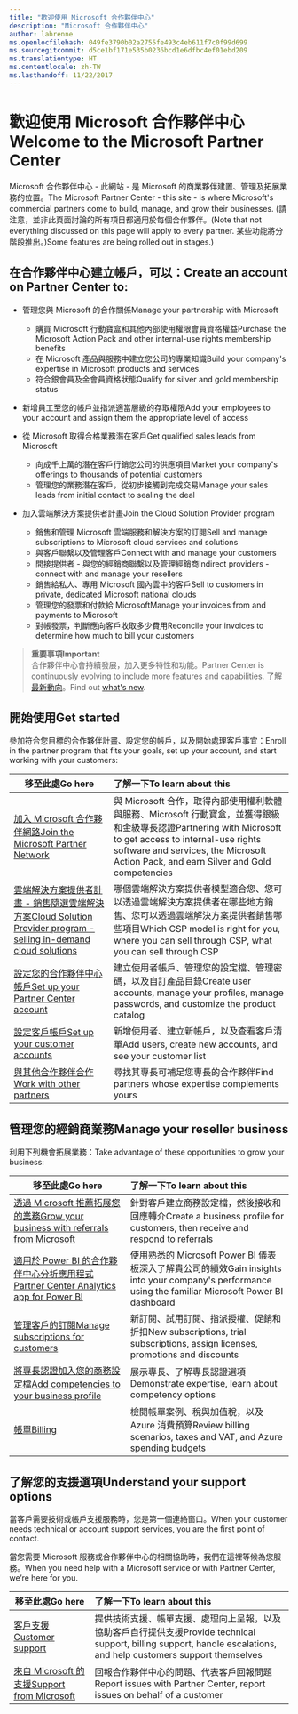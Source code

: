 ```yaml
---
title: "歡迎使用 Microsoft 合作夥伴中心"
description: "Microsoft 合作夥伴中心"
author: labrenne
ms.openlocfilehash: 049fe3790b02a2755fe493c4eb611f7c0f99d699
ms.sourcegitcommit: d5ce1bf171e535b0236bcd1e6dfbc4ef01ebd209
ms.translationtype: HT
ms.contentlocale: zh-TW
ms.lasthandoff: 11/22/2017
---
```

# <a name="welcome-to-the-microsoft-partner-center"></a><span data-ttu-id="04172-103">歡迎使用 Microsoft 合作夥伴中心</span><span class="sxs-lookup"><span data-stu-id="04172-103">Welcome to the Microsoft Partner Center</span></span>

<span data-ttu-id="04172-104">Microsoft 合作夥伴中心 - 此網站 - 是 Microsoft 的商業夥伴建置、管理及拓展業務的位置。</span><span class="sxs-lookup"><span data-stu-id="04172-104">The Microsoft Partner Center - this site - is where Microsoft's commercial partners come to build, manage, and grow their businesses.</span></span> <span data-ttu-id="04172-105">(請注意，並非此頁面討論的所有項目都適用於每個合作夥伴。</span><span class="sxs-lookup"><span data-stu-id="04172-105">(Note that not everything discussed on this page will apply to every partner.</span></span> <span data-ttu-id="04172-106">某些功能將分階段推出。)</span><span class="sxs-lookup"><span data-stu-id="04172-106">Some features are being rolled out in stages.)</span></span>

## <a name="create-an-account-on-partner-center-to"></a><span data-ttu-id="04172-107">在合作夥伴中心建立帳戶，可以：</span><span class="sxs-lookup"><span data-stu-id="04172-107">Create an account on Partner Center to:</span></span>

-   <span data-ttu-id="04172-108">管理您與 Microsoft 的合作關係</span><span class="sxs-lookup"><span data-stu-id="04172-108">Manage your partnership with Microsoft</span></span>
    -   <span data-ttu-id="04172-109">購買 Microsoft 行動寶盒和其他內部使用權限會員資格權益</span><span class="sxs-lookup"><span data-stu-id="04172-109">Purchase the Microsoft Action Pack and other internal-use rights membership benefits</span></span> 
    -   <span data-ttu-id="04172-110">在 Microsoft 產品與服務中建立您公司的專業知識</span><span class="sxs-lookup"><span data-stu-id="04172-110">Build your company's expertise in Microsoft products and services</span></span>
    -   <span data-ttu-id="04172-111">符合銀會員及金會員資格狀態</span><span class="sxs-lookup"><span data-stu-id="04172-111">Qualify for silver and gold membership status</span></span>

-   <span data-ttu-id="04172-112">新增員工至您的帳戶並指派適當層級的存取權限</span><span class="sxs-lookup"><span data-stu-id="04172-112">Add your employees to your account and assign them the appropriate level of access</span></span>

-   <span data-ttu-id="04172-113">從 Microsoft 取得合格業務潛在客戶</span><span class="sxs-lookup"><span data-stu-id="04172-113">Get qualified sales leads from Microsoft</span></span> 
    -   <span data-ttu-id="04172-114">向成千上萬的潛在客戶行銷您公司的供應項目</span><span class="sxs-lookup"><span data-stu-id="04172-114">Market your company's offerings to thousands of potential customers</span></span>
    -   <span data-ttu-id="04172-115">管理您的業務潛在客戶，從初步接觸到完成交易</span><span class="sxs-lookup"><span data-stu-id="04172-115">Manage your sales leads from initial contact to sealing the deal</span></span> 

-   <span data-ttu-id="04172-116">加入雲端解決方案提供者計畫</span><span class="sxs-lookup"><span data-stu-id="04172-116">Join the Cloud Solution Provider program</span></span>
    -   <span data-ttu-id="04172-117">銷售和管理 Microsoft 雲端服務和解決方案的訂閱</span><span class="sxs-lookup"><span data-stu-id="04172-117">Sell and manage subscriptions to Microsoft cloud services and solutions</span></span>       
    -   <span data-ttu-id="04172-118">與客戶聯繫以及管理客戶</span><span class="sxs-lookup"><span data-stu-id="04172-118">Connect with and manage your customers</span></span>
    -   <span data-ttu-id="04172-119">間接提供者 - 與您的經銷商聯繫以及管理經銷商</span><span class="sxs-lookup"><span data-stu-id="04172-119">Indirect providers - connect with and manage your resellers</span></span>    
    -   <span data-ttu-id="04172-120">銷售給私人、專用 Microsoft 國內雲中的客戶</span><span class="sxs-lookup"><span data-stu-id="04172-120">Sell to customers in private, dedicated Microsoft national clouds</span></span> 
    -   <span data-ttu-id="04172-121">管理您的發票和付款給 Microsoft</span><span class="sxs-lookup"><span data-stu-id="04172-121">Manage your invoices from and payments to Microsoft</span></span>
    -   <span data-ttu-id="04172-122">對帳發票，判斷應向客戶收取多少費用</span><span class="sxs-lookup"><span data-stu-id="04172-122">Reconcile your invoices to determine how much to bill your customers</span></span>
   

>**<span data-ttu-id="04172-123">重要事項</span><span class="sxs-lookup"><span data-stu-id="04172-123">Important</span></span>**<br>
<span data-ttu-id="04172-124">合作夥伴中心會持續發展，加入更多特性和功能。</span><span class="sxs-lookup"><span data-stu-id="04172-124">Partner Center is continuously evolving to include more features and capabilities.</span></span> <span data-ttu-id="04172-125">了解[最新動向](whats-new-in-pc.md)。</span><span class="sxs-lookup"><span data-stu-id="04172-125">Find out [what's new](whats-new-in-pc.md).</span></span>


## <a name="get-started"></a><span data-ttu-id="04172-126">開始使用</span><span class="sxs-lookup"><span data-stu-id="04172-126">Get started</span></span>

<span data-ttu-id="04172-127">參加符合您目標的合作夥伴計畫、設定您的帳戶，以及開始處理客戶事宜：</span><span class="sxs-lookup"><span data-stu-id="04172-127">Enroll in the partner program that fits your goals, set up your account, and start working with your customers:</span></span>

| **<span data-ttu-id="04172-128">移至此處</span><span class="sxs-lookup"><span data-stu-id="04172-128">Go here</span></span>**  | **<span data-ttu-id="04172-129">了解一下</span><span class="sxs-lookup"><span data-stu-id="04172-129">To learn about this</span></span>**  |
|------------|:-------------|
|[<span data-ttu-id="04172-130">加入 Microsoft 合作夥伴網路</span><span class="sxs-lookup"><span data-stu-id="04172-130">Join the Microsoft Partner Network</span></span>](mpn-overview.md)|<span data-ttu-id="04172-131">與 Microsoft 合作，取得內部使用權利軟體與服務、Microsoft 行動寶盒，並獲得銀級和金級專長認證</span><span class="sxs-lookup"><span data-stu-id="04172-131">Partnering with Microsoft to get access to internal-use rights software and services, the Microsoft Action Pack, and earn Silver and Gold competencies</span></span> |
|[<span data-ttu-id="04172-132">雲端解決方案提供者計畫 - 銷售隨選雲端解決方案</span><span class="sxs-lookup"><span data-stu-id="04172-132">Cloud Solution Provider program - selling in-demand cloud solutions</span></span>](csp-overview.md) | <span data-ttu-id="04172-133">哪個雲端解決方案提供者模型適合您、您可以透過雲端解決方案提供者在哪些地方銷售、您可以透過雲端解決方案提供者銷售哪些項目</span><span class="sxs-lookup"><span data-stu-id="04172-133">Which CSP model is right for you, where you can sell through CSP, what you can sell through CSP</span></span> |
|[<span data-ttu-id="04172-134">設定您的合作夥伴中心帳戶</span><span class="sxs-lookup"><span data-stu-id="04172-134">Set up your Partner Center account</span></span>](partner-center-account-setup.md)|<span data-ttu-id="04172-135">建立使用者帳戶、管理您的設定檔、管理密碼，以及自訂產品目錄</span><span class="sxs-lookup"><span data-stu-id="04172-135">Create user accounts, manage your profiles, manage passwords, and customize the product catalog</span></span> |
|[<span data-ttu-id="04172-136">設定客戶帳戶</span><span class="sxs-lookup"><span data-stu-id="04172-136">Set up your customer accounts</span></span>](customer-accounts.md)|<span data-ttu-id="04172-137">新增使用者、建立新帳戶，以及查看客戶清單</span><span class="sxs-lookup"><span data-stu-id="04172-137">Add users, create new accounts, and see your customer list</span></span> |
|[<span data-ttu-id="04172-138">與其他合作夥伴合作</span><span class="sxs-lookup"><span data-stu-id="04172-138">Work with other partners</span></span>](work-with-other-partners.md)|<span data-ttu-id="04172-139">尋找其專長可補足您專長的合作夥伴</span><span class="sxs-lookup"><span data-stu-id="04172-139">Find partners whose expertise complements yours</span></span> |

## <a name="manage-your-reseller-business"></a><span data-ttu-id="04172-140">管理您的經銷商業務</span><span class="sxs-lookup"><span data-stu-id="04172-140">Manage your reseller business</span></span>

<span data-ttu-id="04172-141">利用下列機會拓展業務：</span><span class="sxs-lookup"><span data-stu-id="04172-141">Take advantage of these opportunities to grow your business:</span></span>

| **<span data-ttu-id="04172-142">移至此處</span><span class="sxs-lookup"><span data-stu-id="04172-142">Go here</span></span>**  |**<span data-ttu-id="04172-143">了解一下</span><span class="sxs-lookup"><span data-stu-id="04172-143">To learn about this</span></span>**   |
|------------|:-------------|
|[<span data-ttu-id="04172-144">透過 Microsoft 推薦拓展您的業務</span><span class="sxs-lookup"><span data-stu-id="04172-144">Grow your business with referrals from Microsoft</span></span>](referrals.md)|<span data-ttu-id="04172-145">針對客戶建立商務設定檔，然後接收和回應轉介</span><span class="sxs-lookup"><span data-stu-id="04172-145">Create a business profile for customers, then receive and respond to referrals</span></span>|
|[<span data-ttu-id="04172-146">適用於 Power BI 的合作夥伴中心分析應用程式</span><span class="sxs-lookup"><span data-stu-id="04172-146">Partner Center Analytics app for Power BI</span></span>](power-bi-app-for-direct-partners.md)| <span data-ttu-id="04172-147">使用熟悉的 Microsoft Power BI 儀表板深入了解貴公司的績效</span><span class="sxs-lookup"><span data-stu-id="04172-147">Gain insights into your company's performance using the familiar Microsoft Power BI dashboard</span></span>|
|[<span data-ttu-id="04172-148">管理客戶的訂閱</span><span class="sxs-lookup"><span data-stu-id="04172-148">Manage subscriptions for customers</span></span>](customer-subscriptions.md)|<span data-ttu-id="04172-149">新訂閱、試用訂閱、指派授權、促銷和折扣</span><span class="sxs-lookup"><span data-stu-id="04172-149">New subscriptions, trial subscriptions, assign licenses, promotions and discounts</span></span>|
|[<span data-ttu-id="04172-150">將專長認證加入您的商務設定檔</span><span class="sxs-lookup"><span data-stu-id="04172-150">Add competencies to your business profile</span></span>](learn-about-competencies.md)|<span data-ttu-id="04172-151">展示專長、了解專長認證選項</span><span class="sxs-lookup"><span data-stu-id="04172-151">Demonstrate expertise, learn about competency options</span></span>|
|[<span data-ttu-id="04172-152">帳單</span><span class="sxs-lookup"><span data-stu-id="04172-152">Billing</span></span>](billing.md)|<span data-ttu-id="04172-153">檢閱帳單案例、稅與加值稅，以及 Azure 消費預算</span><span class="sxs-lookup"><span data-stu-id="04172-153">Review billing scenarios, taxes and VAT, and Azure spending budgets</span></span> |

## <a name="understand-your-support-options"></a><span data-ttu-id="04172-154">了解您的支援選項</span><span class="sxs-lookup"><span data-stu-id="04172-154">Understand your support options</span></span>

<span data-ttu-id="04172-155">當客戶需要技術或帳戶支援服務時，您是第一個連絡窗口。</span><span class="sxs-lookup"><span data-stu-id="04172-155">When your customer needs technical or account support services, you are the first point of contact.</span></span>

<span data-ttu-id="04172-156">當您需要 Microsoft 服務或合作夥伴中心的相關協助時，我們在這裡等候為您服務。</span><span class="sxs-lookup"><span data-stu-id="04172-156">When you need help with a Microsoft service or with Partner Center, we’re here for you.</span></span> 

| **<span data-ttu-id="04172-157">移至此處</span><span class="sxs-lookup"><span data-stu-id="04172-157">Go here</span></span>**  | **<span data-ttu-id="04172-158">了解一下</span><span class="sxs-lookup"><span data-stu-id="04172-158">To learn about this</span></span>**  |
|------------|:-------------|
|[<span data-ttu-id="04172-159">客戶支援</span><span class="sxs-lookup"><span data-stu-id="04172-159">Customer support</span></span>](customer-support.md)|<span data-ttu-id="04172-160">提供技術支援、帳單支援、處理向上呈報，以及協助客戶自行提供支援</span><span class="sxs-lookup"><span data-stu-id="04172-160">Provide technical support, billing support, handle escalations, and help customers support themselves</span></span>|
|[<span data-ttu-id="04172-161">來自 Microsoft 的支援</span><span class="sxs-lookup"><span data-stu-id="04172-161">Support from Microsoft</span></span>](support-from-microsoft.md)|<span data-ttu-id="04172-162">回報合作夥伴中心的問題、代表客戶回報問題</span><span class="sxs-lookup"><span data-stu-id="04172-162">Report issues with Partner Center, report issues on behalf of a customer</span></span>|
